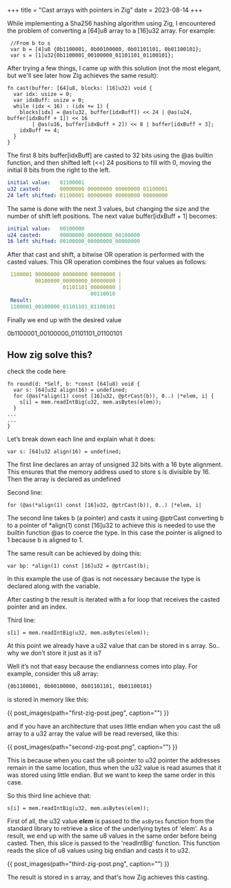 +++
title = "Cast arrays with pointers in Zig"
date = 2023-08-14
+++

While implementing a Sha256 hashing algorithm using Zig, I encountered the problem of converting a [64]u8 array to a [16]u32 array. For example:
```zig
 //From b to s
 var b = [4]u8 {0b1100001, 0b00100000, 0b01101101, 0b01100101};
 var s = [1]u32{0b1100001_00100000_01101101_01100101};
```

After trying a few things, I came up with this solution (not the most elegant, but we'll see later how Zig achieves the same result):
```zig
fn cast(buffer: [64]u8, blocks: [16]u32) void {
  var idx: usize = 0;
  var idxBuff: usize = 0;
  while (idx < 16) : (idx += 1) {
    blocks[idx] = @as(u32, buffer[idxBuff]) << 24 | @as(u24, buffer[idxBuff + 1]) << 16 
        | @as(u16, buffer[idxBuff + 2]) << 8 | buffer[idxBuff + 3];
    idxBuff += 4;
  }
}
```



The first 8 bits buffer[idxBuff] are casted to 32 bits using the @as builtin function, and then shifted left (<<) 24 positions to fill with 0, moving the initial 8 bits from the right to the left.

```yml
initial value:   01100001
u32 casted:      00000000 00000000 00000000 01100001
24 left shifted: 01100001 00000000 00000000 00000000
```

The same is done with the next 3 values, but changing the size and the number of shift left positions. The next value buffer[idxBuff + 1] becomes:

```yml
initial value:   00100000
u24 casted:      00000000_00000000_00100000
16 left shifted: 00100000_00000000_00000000
```



After that cast and shift, a bitwise OR operation is performed with the casted values. This OR operation combines the four values as follows:
```yml
 1100001 00000000 00000000 00000000 |
         00100000_00000000_00000000 |
                  01101101_00000000 |
                           00110010
 Result:
 1100001_00100000_01101101_01100101
```

Finally we end up with the desired value 

0b1100001_00100000_01101101_01100101

## How zig solve this?

check the code here
```zig
fn round(d: *Self, b: *const [64]u8) void {
  var s: [64]u32 align(16) = undefined;
  for (@as(*align(1) const [16]u32, @ptrCast(b)), 0..) |*elem, i| {
    s[i] = mem.readIntBig(u32, mem.asBytes(elem));
  }
...
...
}
```

Let’s break down each line and explain what it does:
```zig
var s: [64]u32 align(16) = undefined;
```

The first line declares an array of unsigned 32 bits with a 16 byte alignment. This ensures that the memory address used to store s is divisible by 16. Then the array is declared as undefined

Second line:

```zig
for (@as(*align(1) const [16]u32, @ptrCast(b)), 0..) |*elem, i|
```

The second line takes b (a pointer) and casts it using @ptrCast converting b to a pointer of  *align(1) const [16]u32 to achieve this is needed to use the builtin function @as  to coerce the type.  In this case the pointer is aligned to 1 because b is aligned to 1.

The same result can be achieved by doing this:

```zig
var bp: *align(1) const [16]u32 = @ptrCast(b);
```

In this example the use of @as is not necessary because the type is declared along with the variable.

After casting b the result is iterated with a for loop that receives the casted pointer and an index.

Third line:
```zig
s[i] = mem.readIntBig(u32, mem.asBytes(elem));
```

At this point we already have a u32 value that can be stored in s array. So.. why we don’t store it just as it is?

Well it’s not that easy because the endianness comes into play. For example, consider this u8 array:
```bash
{0b1100001, 0b00100000, 0b01101101, 0b01100101}
```

is stored in memory like this: 

{{ post_images(path="first-zig-post.jpeg", caption="") }}

and if you have an architecture that uses little endian when you cast the u8 array to a u32 array the value will be read reversed, like this:


{{ post_images(path="second-zig-post.png", caption="") }}

This is because when you cast the u8 pointer to u32 pointer the addresses remain in the same location, thus when the u32 value is read asumes that it was stored using little endian. But we want to keep the same order in this case.

So this third line achieve that:

```zig
s[i] = mem.readIntBig(u32, mem.asBytes(elem));
```

First of all, the u32 value **_elem_** is passed to the `asBytes` function from the standard library to retrieve a slice of the underlying bytes of 'elem'. As a result, we end up with the same u8 values in the same order before being casted. Then, this slice is passed to the 'readIntBig' function. This function reads the slice of u8 values using big endian and casts it to u32.

{{ post_images(path="third-zig-post.png", caption="") }}


The result is stored in s array, and that's how Zig achieves this casting.

